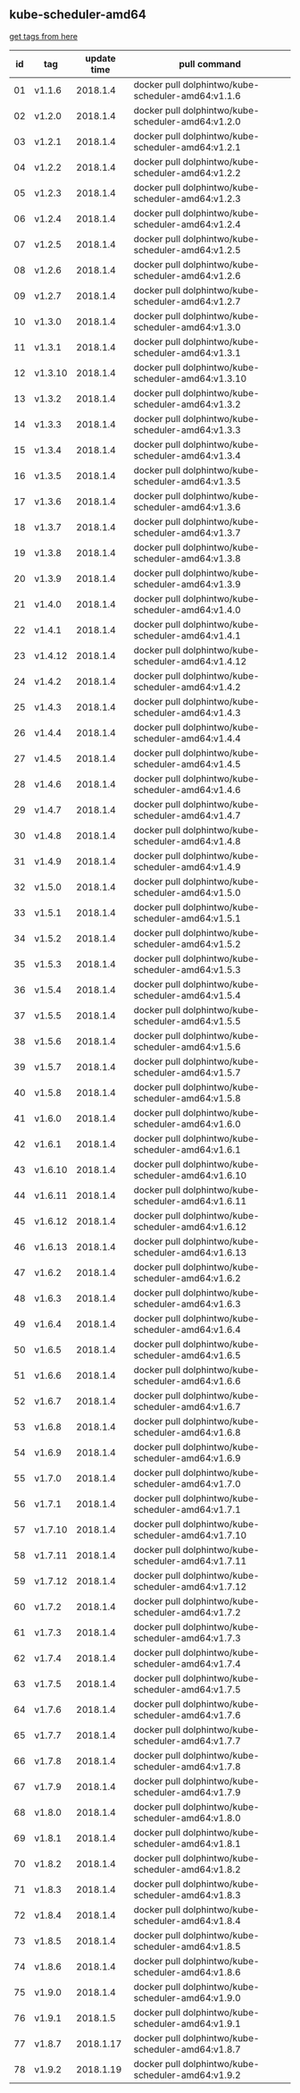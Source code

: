 ## kube-scheduler-amd64
[get tags from here](https://console.cloud.google.com/gcr/images/google-containers/GLOBAL/kube-scheduler-amd64?project=google-containers&gcrImageListsize=200)

|id|tag|update time|pull command|
|--|---|-----------|------------|
|01|v1.1.6|2018.1.4|docker pull dolphintwo/kube-scheduler-amd64:v1.1.6|
|02|v1.2.0|2018.1.4|docker pull dolphintwo/kube-scheduler-amd64:v1.2.0|
|03|v1.2.1|2018.1.4|docker pull dolphintwo/kube-scheduler-amd64:v1.2.1|
|04|v1.2.2|2018.1.4|docker pull dolphintwo/kube-scheduler-amd64:v1.2.2|
|05|v1.2.3|2018.1.4|docker pull dolphintwo/kube-scheduler-amd64:v1.2.3|
|06|v1.2.4|2018.1.4|docker pull dolphintwo/kube-scheduler-amd64:v1.2.4|
|07|v1.2.5|2018.1.4|docker pull dolphintwo/kube-scheduler-amd64:v1.2.5|
|08|v1.2.6|2018.1.4|docker pull dolphintwo/kube-scheduler-amd64:v1.2.6|
|09|v1.2.7|2018.1.4|docker pull dolphintwo/kube-scheduler-amd64:v1.2.7|
|10|v1.3.0|2018.1.4|docker pull dolphintwo/kube-scheduler-amd64:v1.3.0|
|11|v1.3.1|2018.1.4|docker pull dolphintwo/kube-scheduler-amd64:v1.3.1|
|12|v1.3.10|2018.1.4|docker pull dolphintwo/kube-scheduler-amd64:v1.3.10|
|13|v1.3.2|2018.1.4|docker pull dolphintwo/kube-scheduler-amd64:v1.3.2|
|14|v1.3.3|2018.1.4|docker pull dolphintwo/kube-scheduler-amd64:v1.3.3|
|15|v1.3.4|2018.1.4|docker pull dolphintwo/kube-scheduler-amd64:v1.3.4|
|16|v1.3.5|2018.1.4|docker pull dolphintwo/kube-scheduler-amd64:v1.3.5|
|17|v1.3.6|2018.1.4|docker pull dolphintwo/kube-scheduler-amd64:v1.3.6|
|18|v1.3.7|2018.1.4|docker pull dolphintwo/kube-scheduler-amd64:v1.3.7|
|19|v1.3.8|2018.1.4|docker pull dolphintwo/kube-scheduler-amd64:v1.3.8|
|20|v1.3.9|2018.1.4|docker pull dolphintwo/kube-scheduler-amd64:v1.3.9|
|21|v1.4.0|2018.1.4|docker pull dolphintwo/kube-scheduler-amd64:v1.4.0|
|22|v1.4.1|2018.1.4|docker pull dolphintwo/kube-scheduler-amd64:v1.4.1|
|23|v1.4.12|2018.1.4|docker pull dolphintwo/kube-scheduler-amd64:v1.4.12|
|24|v1.4.2|2018.1.4|docker pull dolphintwo/kube-scheduler-amd64:v1.4.2|
|25|v1.4.3|2018.1.4|docker pull dolphintwo/kube-scheduler-amd64:v1.4.3|
|26|v1.4.4|2018.1.4|docker pull dolphintwo/kube-scheduler-amd64:v1.4.4|
|27|v1.4.5|2018.1.4|docker pull dolphintwo/kube-scheduler-amd64:v1.4.5|
|28|v1.4.6|2018.1.4|docker pull dolphintwo/kube-scheduler-amd64:v1.4.6|
|29|v1.4.7|2018.1.4|docker pull dolphintwo/kube-scheduler-amd64:v1.4.7|
|30|v1.4.8|2018.1.4|docker pull dolphintwo/kube-scheduler-amd64:v1.4.8|
|31|v1.4.9|2018.1.4|docker pull dolphintwo/kube-scheduler-amd64:v1.4.9|
|32|v1.5.0|2018.1.4|docker pull dolphintwo/kube-scheduler-amd64:v1.5.0|
|33|v1.5.1|2018.1.4|docker pull dolphintwo/kube-scheduler-amd64:v1.5.1|
|34|v1.5.2|2018.1.4|docker pull dolphintwo/kube-scheduler-amd64:v1.5.2|
|35|v1.5.3|2018.1.4|docker pull dolphintwo/kube-scheduler-amd64:v1.5.3|
|36|v1.5.4|2018.1.4|docker pull dolphintwo/kube-scheduler-amd64:v1.5.4|
|37|v1.5.5|2018.1.4|docker pull dolphintwo/kube-scheduler-amd64:v1.5.5|
|38|v1.5.6|2018.1.4|docker pull dolphintwo/kube-scheduler-amd64:v1.5.6|
|39|v1.5.7|2018.1.4|docker pull dolphintwo/kube-scheduler-amd64:v1.5.7|
|40|v1.5.8|2018.1.4|docker pull dolphintwo/kube-scheduler-amd64:v1.5.8|
|41|v1.6.0|2018.1.4|docker pull dolphintwo/kube-scheduler-amd64:v1.6.0|
|42|v1.6.1|2018.1.4|docker pull dolphintwo/kube-scheduler-amd64:v1.6.1|
|43|v1.6.10|2018.1.4|docker pull dolphintwo/kube-scheduler-amd64:v1.6.10|
|44|v1.6.11|2018.1.4|docker pull dolphintwo/kube-scheduler-amd64:v1.6.11|
|45|v1.6.12|2018.1.4|docker pull dolphintwo/kube-scheduler-amd64:v1.6.12|
|46|v1.6.13|2018.1.4|docker pull dolphintwo/kube-scheduler-amd64:v1.6.13|
|47|v1.6.2|2018.1.4|docker pull dolphintwo/kube-scheduler-amd64:v1.6.2|
|48|v1.6.3|2018.1.4|docker pull dolphintwo/kube-scheduler-amd64:v1.6.3|
|49|v1.6.4|2018.1.4|docker pull dolphintwo/kube-scheduler-amd64:v1.6.4|
|50|v1.6.5|2018.1.4|docker pull dolphintwo/kube-scheduler-amd64:v1.6.5|
|51|v1.6.6|2018.1.4|docker pull dolphintwo/kube-scheduler-amd64:v1.6.6|
|52|v1.6.7|2018.1.4|docker pull dolphintwo/kube-scheduler-amd64:v1.6.7|
|53|v1.6.8|2018.1.4|docker pull dolphintwo/kube-scheduler-amd64:v1.6.8|
|54|v1.6.9|2018.1.4|docker pull dolphintwo/kube-scheduler-amd64:v1.6.9|
|55|v1.7.0|2018.1.4|docker pull dolphintwo/kube-scheduler-amd64:v1.7.0|
|56|v1.7.1|2018.1.4|docker pull dolphintwo/kube-scheduler-amd64:v1.7.1|
|57|v1.7.10|2018.1.4|docker pull dolphintwo/kube-scheduler-amd64:v1.7.10|
|58|v1.7.11|2018.1.4|docker pull dolphintwo/kube-scheduler-amd64:v1.7.11|
|59|v1.7.12|2018.1.4|docker pull dolphintwo/kube-scheduler-amd64:v1.7.12|
|60|v1.7.2|2018.1.4|docker pull dolphintwo/kube-scheduler-amd64:v1.7.2|
|61|v1.7.3|2018.1.4|docker pull dolphintwo/kube-scheduler-amd64:v1.7.3|
|62|v1.7.4|2018.1.4|docker pull dolphintwo/kube-scheduler-amd64:v1.7.4|
|63|v1.7.5|2018.1.4|docker pull dolphintwo/kube-scheduler-amd64:v1.7.5|
|64|v1.7.6|2018.1.4|docker pull dolphintwo/kube-scheduler-amd64:v1.7.6|
|65|v1.7.7|2018.1.4|docker pull dolphintwo/kube-scheduler-amd64:v1.7.7|
|66|v1.7.8|2018.1.4|docker pull dolphintwo/kube-scheduler-amd64:v1.7.8|
|67|v1.7.9|2018.1.4|docker pull dolphintwo/kube-scheduler-amd64:v1.7.9|
|68|v1.8.0|2018.1.4|docker pull dolphintwo/kube-scheduler-amd64:v1.8.0|
|69|v1.8.1|2018.1.4|docker pull dolphintwo/kube-scheduler-amd64:v1.8.1|
|70|v1.8.2|2018.1.4|docker pull dolphintwo/kube-scheduler-amd64:v1.8.2|
|71|v1.8.3|2018.1.4|docker pull dolphintwo/kube-scheduler-amd64:v1.8.3|
|72|v1.8.4|2018.1.4|docker pull dolphintwo/kube-scheduler-amd64:v1.8.4|
|73|v1.8.5|2018.1.4|docker pull dolphintwo/kube-scheduler-amd64:v1.8.5|
|74|v1.8.6|2018.1.4|docker pull dolphintwo/kube-scheduler-amd64:v1.8.6|
|75|v1.9.0|2018.1.4|docker pull dolphintwo/kube-scheduler-amd64:v1.9.0|
|76|v1.9.1|2018.1.5|docker pull dolphintwo/kube-scheduler-amd64:v1.9.1|
|77|v1.8.7|2018.1.17|docker pull dolphintwo/kube-scheduler-amd64:v1.8.7|
|78|v1.9.2|2018.1.19|docker pull dolphintwo/kube-scheduler-amd64:v1.9.2|
